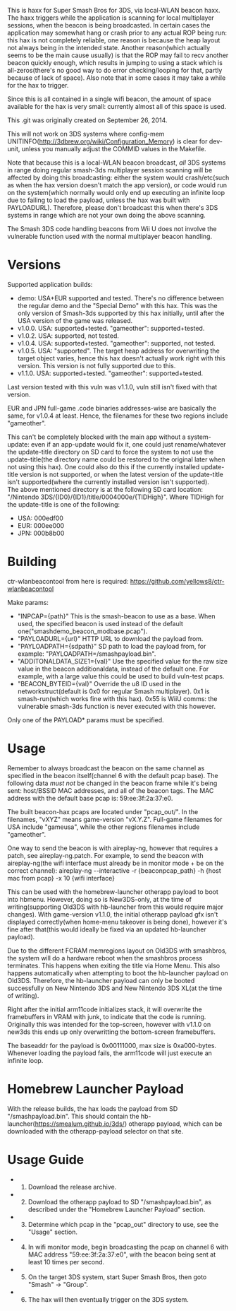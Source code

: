 This is haxx for Super Smash Bros for 3DS, via local-WLAN beacon haxx. The haxx triggers while the application is scanning for local multiplayer sessions, when the beacon is being broadcasted.
In certain cases the application may somewhat hang or crash prior to any actual ROP being run: this hax is not completely reliable, one reason is because the heap layout not always being in the intended state. Another reason(which actually seems to be the main cause usually) is that the ROP may fail to recv another beacon quickly enough, which results in jumping to using a stack which is all-zeros(there's no good way to do error checking/looping for that, partly because of lack of space). Also note that in some cases it may take a while for the hax to trigger.

Since this is all contained in a single wifi beacon, the amount of space available for the hax is very small: currently almost all of this space is used.

This .git was originally created on September 26, 2014.

This will not work on 3DS systems where config-mem UNITINFO(http://3dbrew.org/wiki/Configuration_Memory) is clear for dev-unit, unless you manually adjust the COMMID values in the Makefile.

Note that because this is a local-WLAN beacon broadcast, *all* 3DS systems in range doing regular smash-3ds multiplayer session scanning will be affected by doing this broadcasting: either the system would crash/etc(such as when the hax version doesn't match the app version), or code would run on the system(which normally would only end up executing an infinite loop due to failing to load the payload, unless the hax was built with PAYLOADURL). Therefore, please don't broadcast this when there's 3DS systems in range which are not your own doing the above scanning.

The Smash 3DS code handling beacons from Wii U does not involve the vulnerable function used with the normal multiplayer beacon handling.

# Versions
Supported application builds:
* demo: USA+EUR supported and tested. There's no difference between the regular demo and the "Special Demo" with this hax. This was the only version of Smash-3ds supported by this hax initially, until after the USA version of the game was released.
* v1.0.0. USA: supported+tested. "gameother": supported+tested.
* v1.0.2. USA: supported, not tested.
* v1.0.4. USA: supported+tested. "gameother": supported, not tested.
* v1.0.5. USA: "supported". The target heap address for overwriting the target object varies, hence this hax doesn't actually work right with this version. This version is not fully supported due to this.
* v1.1.0. USA: supported+tested. "gameother": supported+tested.

Last version tested with this vuln was v1.1.0, vuln still isn't fixed with that version.

EUR and JPN full-game .code binaries addresses-wise are basically the same, for v1.0.4 at least. Hence, the filenames for these two regions include "gameother".

This can't be completely blocked with the main app without a system-update: even if an app-update would fix it, one could just rename/whatever the update-title directory on SD card to force the system to not use the update-title(the directory name could be restored to the original later when not using this hax). One could also do this if the currently installed update-title version is not supported, or when the latest version of the update-title isn't supported(where the currently installed version isn't supported).  
The above mentioned directory is at the following SD card location: "/Nintendo 3DS/{ID0}/{ID1}/title/0004000e/{TIDHigh}".
Where TIDHigh for the update-title is one of the following:
* USA: 000edf00
* EUR: 000ee000
* JPN: 000b8b00

# Building
ctr-wlanbeacontool from here is required: https://github.com/yellows8/ctr-wlanbeacontool

Make params:
* "INPCAP={path}" This is the smash-beacon to use as a base. When used, the specified beacon is used instead of the default one("smashdemo_beacon_modbase.pcap").
* "PAYLOADURL={url}" HTTP URL to download the payload from.
* "PAYLOADPATH={sdpath}" SD path to load the payload from, for example: "PAYLOADPATH=/smashpayload.bin".
* "ADDITONALDATA_SIZE1={val}" Use the specified value for the raw size value in the beacon additionaldata, instead of the default one. For example, with a large value this could be used to build vuln-test pcaps.
* "BEACON_BYTEID={val}" Override the u8 ID used in the networkstruct(default is 0x0 for regular Smash multiplayer). 0x1 is smash-run(which works fine with this hax). 0x55 is WiiU comms: the vulnerable smash-3ds function is never executed with this however.

Only one of the PAYLOAD* params must be specified.

# Usage
Remember to always broadcast the beacon on the same channel as specified in the beacon itself(channel 6 with the default pcap base). The following data *must* *not* be changed in the beacon frame while it's being sent: host/BSSID MAC addresses, and all of the beacon tags. The MAC address with the default base pcap is: 59:ee:3f:2a:37:e0.

The built beacon-hax pcaps are located under "pcap_out/". In the filenames, "vXYZ" means game-version "vX.Y.Z". Full-game filenames for USA include "gameusa", while the other regions filenames include "gameother".

One way to send the beacon is with aireplay-ng, however that requires a patch, see aireplay-ng.patch. For example, to send the beacon with aireplay-ng(the wifi interface must already be in monitor mode + be on the correct channel): aireplay-ng --interactive -r {beaconpcap_path} -h {host mac from pcap} -x 10 {wifi interface}

This can be used with the homebrew-launcher otherapp payload to boot into hbmenu. However, doing so is New3DS-only, at the time of writing(supporting Old3DS with hb-launcher from this would require major changes). With game-version v1.1.0, the initial otherapp payload gfx isn't displayed correctly(when home-menu takeover is being done), however it's fine after that(this would ideally be fixed via an updated hb-launcher payload).

Due to the different FCRAM memregions layout on Old3DS with smashbros, the system will do a hardware reboot when the smashbros process terminates. This happens when exiting the title via Home Menu. This also happens automatically when attempting to boot the hb-launcher payload on Old3DS. Therefore, the hb-launcher payload can only be booted successfully on New Nintendo 3DS and New Nintendo 3DS XL(at the time of writing).

Right after the initial arm11code initializes stack, it will overwrite the framebuffers in VRAM with junk, to indicate that the code is running. Originally this was intended for the top-screen, however with v1.1.0 on new3ds this ends up only overwritting the bottom-screen framebuffers.

The baseaddr for the payload is 0x00111000, max size is 0xa000-bytes. Whenever loading the payload fails, the arm11code will just execute an infinite loop.

# Homebrew Launcher Payload
With the release builds, the hax loads the payload from SD "/smashpayload.bin". This should contain the hb-launcher(https://smealum.github.io/3ds/) otherapp payload, which can be downloaded with the otherapp-payload selector on that site.

# Usage Guide
* 1) Download the release archive.
* 2) Download the otherapp payload to SD "/smashpayload.bin", as described under the "Homebrew Launcher Payload" section.
* 3) Determine which pcap in the "pcap_out" directory to use, see the "Usage" section.
* 4) In wifi monitor mode, begin broadcasting the pcap on channel 6 with MAC address "59:ee:3f:2a:37:e0", with the beacon being sent at least 10 times per second.
* 5) On the target 3DS system, start Super Smash Bros, then goto "Smash" -> "Group".
* 6) The hax will then eventually trigger on the 3DS system.

